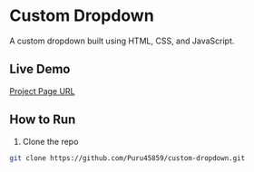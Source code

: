# Custom Dropdown

A custom dropdown built using HTML, CSS, and JavaScript.

## Live Demo

[Project Page URL](https://puru45859.github.io/custom-dropdown/)

## How to Run

1. Clone the repo
```bash
git clone https://github.com/Puru45859/custom-dropdown.git
